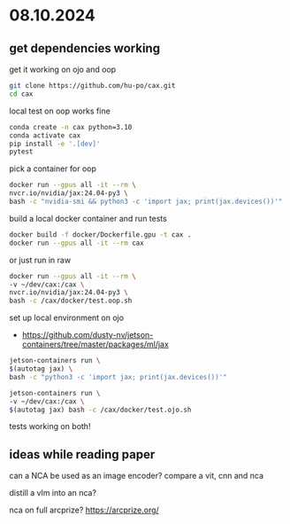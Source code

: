 # 08.10.2024

## get dependencies working

get it working on ojo and oop

```bash
git clone https://github.com/hu-po/cax.git
cd cax
```

local test on oop works fine

```bash
conda create -n cax python=3.10
conda activate cax
pip install -e '.[dev]'
pytest
```

pick a container for oop

```bash
docker run --gpus all -it --rm \
nvcr.io/nvidia/jax:24.04-py3 \
bash -c "nvidia-smi && python3 -c 'import jax; print(jax.devices())'"
```

build a local docker container and run tests

```bash
docker build -f docker/Dockerfile.gpu -t cax .
docker run --gpus all -it --rm cax
```

or just run in raw

```bash
docker run --gpus all -it --rm \
-v ~/dev/cax:/cax \
nvcr.io/nvidia/jax:24.04-py3 \
bash -c /cax/docker/test.oop.sh
```

set up local environment on ojo
- https://github.com/dusty-nv/jetson-containers/tree/master/packages/ml/jax

```bash
jetson-containers run \
$(autotag jax) \
bash -c "python3 -c 'import jax; print(jax.devices())'"
```

```bash
jetson-containers run \
-v ~/dev/cax:/cax \
$(autotag jax) bash -c /cax/docker/test.ojo.sh
```

tests working on both!

## ideas while reading paper

can a NCA be used as an image encoder? compare a vit, cnn and nca

distill a vlm into an nca?

nca on full arcprize? https://arcprize.org/

